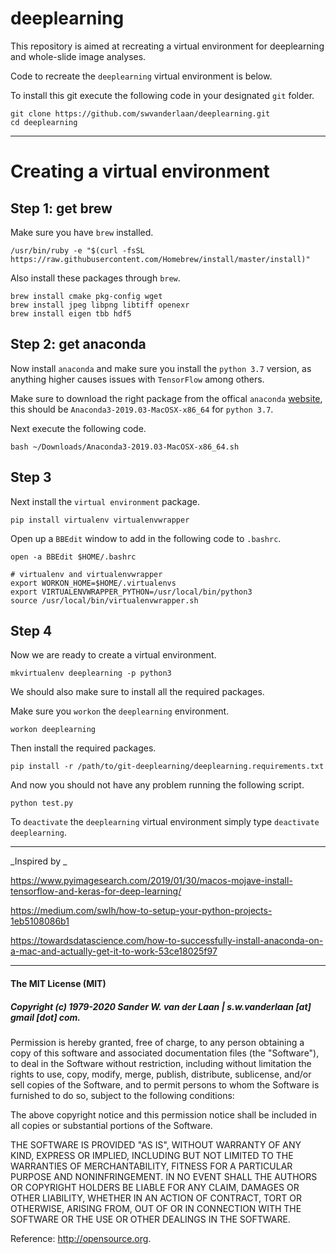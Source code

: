 # deeplearning

This repository is aimed at recreating a virtual environment for deeplearning and whole-slide image analyses.

Code to recreate the `deeplearning` virtual environment is below.

To install this git execute the following code in your designated `git` folder.

```
git clone https://github.com/swvanderlaan/deeplearning.git
cd deeplearning
```


--------------

# Creating a virtual environment

## Step 1: get brew
Make sure you have `brew` installed.

```
/usr/bin/ruby -e "$(curl -fsSL https://raw.githubusercontent.com/Homebrew/install/master/install)"
```

Also install these packages through `brew`.

```
brew install cmake pkg-config wget
brew install jpeg libpng libtiff openexr
brew install eigen tbb hdf5
```


## Step 2: get anaconda
Now install `anaconda` and make sure you install the `python 3.7` version, as anything higher causes issues with `TensorFlow` among others.

Make sure to download the right package from the offical `anaconda` [website](https://repo.anaconda.com/archive/Anaconda3-2019.03-MacOSX-x86_64.sh), this should be `Anaconda3-2019.03-MacOSX-x86_64` for `python 3.7`.

Next execute the following code.

```
bash ~/Downloads/Anaconda3-2019.03-MacOSX-x86_64.sh
```


## Step 3
Next install the `virtual environment` package. 

```
pip install virtualenv virtualenvwrapper
```

Open up a `BBEdit` window to add in the following code to `.bashrc`.

```
open -a BBEdit $HOME/.bashrc
```

```
# virtualenv and virtualenvwrapper
export WORKON_HOME=$HOME/.virtualenvs
export VIRTUALENVWRAPPER_PYTHON=/usr/local/bin/python3
source /usr/local/bin/virtualenvwrapper.sh
```


## Step 4
Now we are ready to create a virtual environment.

```
mkvirtualenv deeplearning -p python3
```

We should also make sure to install all the required packages.

Make sure you `workon` the `deeplearning` environment.

```
workon deeplearning
```

Then install the required packages.

```
pip install -r /path/to/git-deeplearning/deeplearning.requirements.txt
```

And now you should not have any problem running the following script.

```
python test.py
```

To `deactivate` the `deeplearning` virtual environment simply type `deactivate deeplearning`.


--------------

_Inspired by _

https://www.pyimagesearch.com/2019/01/30/macos-mojave-install-tensorflow-and-keras-for-deep-learning/

https://medium.com/swlh/how-to-setup-your-python-projects-1eb5108086b1

https://towardsdatascience.com/how-to-successfully-install-anaconda-on-a-mac-and-actually-get-it-to-work-53ce18025f97


--------------

#### The MIT License (MIT)
##### Copyright (c) 1979-2020 Sander W. van der Laan | s.w.vanderlaan [at] gmail [dot] com.

Permission is hereby granted, free of charge, to any person obtaining a copy of this software and associated documentation files (the "Software"), to deal in the Software without restriction, including without limitation the rights to use, copy, modify, merge, publish, distribute, sublicense, and/or sell copies of the Software, and to permit persons to whom the Software is furnished to do so, subject to the following conditions:   

The above copyright notice and this permission notice shall be included in all copies or substantial portions of the Software.

THE SOFTWARE IS PROVIDED "AS IS", WITHOUT WARRANTY OF ANY KIND, EXPRESS OR IMPLIED, INCLUDING BUT NOT LIMITED TO THE WARRANTIES OF MERCHANTABILITY, FITNESS FOR A PARTICULAR PURPOSE AND NONINFRINGEMENT. IN NO EVENT SHALL THE AUTHORS OR COPYRIGHT HOLDERS BE LIABLE FOR ANY CLAIM, DAMAGES OR OTHER LIABILITY, WHETHER IN AN ACTION OF CONTRACT, TORT OR OTHERWISE, ARISING FROM, OUT OF OR IN CONNECTION WITH THE SOFTWARE OR THE USE OR OTHER DEALINGS IN THE SOFTWARE.

Reference: http://opensource.org.
